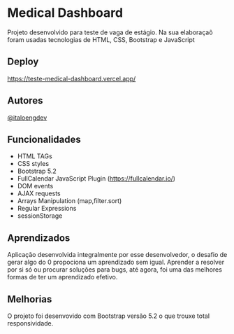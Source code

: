 
# Medical Dashboard

Projeto desenvolvido para teste de vaga de estágio. Na sua elaboraçaõ foram usadas tecnologias de HTML, CSS, Bootstrap e JavaScript


## Deploy

https://teste-medical-dashboard.vercel.app/



## Autores

[@italoengdev](https://www.github.com/italoengdev)



## Funcionalidades

- HTML TAGs
- CSS styles
- Bootstrap 5.2
- FullCalendar JavaScript Plugin (https://fullcalendar.io/)
- DOM events
- AJAX requests
- Arrays Manipulation (map,filter.sort)
- Regular Expressions
- sessionStorage






## Aprendizados

Aplicação desenvolvida integralmente por esse desenvolvedor, o desafio de gerar algo do 0 propociona um aprendizado sem igual.
Aprender a resolver por si só ou procurar soluções para bugs, até agora, foi uma das melhores formas de ter um aprendizado efetivo.


## Melhorias

O projeto foi desenvovido com Bootstrap versão 5.2 o que trouxe total responsividade.

